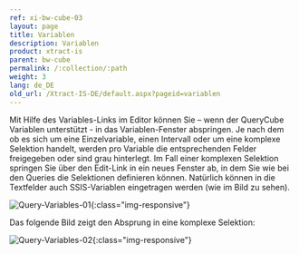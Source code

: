 ```yaml
---
ref: xi-bw-cube-03
layout: page
title: Variablen
description: Variablen
product: xtract-is
parent: bw-cube
permalink: /:collection/:path
weight: 3
lang: de_DE
old_url: /Xtract-IS-DE/default.aspx?pageid=variablen
---
```

Mit Hilfe des Variables-Links im Editor können Sie – wenn der QueryCube Variablen unterstützt - in das Variablen-Fenster abspringen. Je nach dem ob es sich um eine Einzelvariable, einen Intervall oder um eine komplexe Selektion handelt, werden pro Variable die entsprechenden Felder freigegeben oder sind grau hinterlegt. Im Fall einer komplexen Selektion springen Sie über den Edit-Link in ein neues Fenster ab, in dem Sie wie bei den Queries die Selektionen definieren können.
Natürlich können in die Textfelder auch SSIS-Variablen eingetragen werden (wie im Bild zu sehen).

![Query-Variables-01](/img/content/Query-Variables-01.png){:class="img-responsive"}


Das folgende Bild zeigt den Absprung in eine komplexe Selektion:

![Query-Variables-02](/img/content/Query-Variables-02.png){:class="img-responsive"}